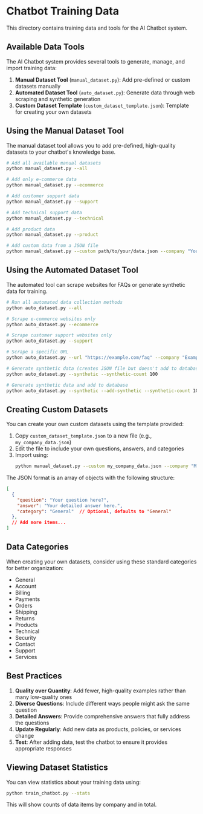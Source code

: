 # Chatbot Training Data

This directory contains training data and tools for the AI Chatbot system.

## Available Data Tools

The AI Chatbot system provides several tools to generate, manage, and import training data:

1. **Manual Dataset Tool** (`manual_dataset.py`): Add pre-defined or custom datasets manually
2. **Automated Dataset Tool** (`auto_dataset.py`): Generate data through web scraping and synthetic generation
3. **Custom Dataset Template** (`custom_dataset_template.json`): Template for creating your own datasets

## Using the Manual Dataset Tool

The manual dataset tool allows you to add pre-defined, high-quality datasets to your chatbot's knowledge base.

```bash
# Add all available manual datasets
python manual_dataset.py --all

# Add only e-commerce data
python manual_dataset.py --ecommerce

# Add customer support data
python manual_dataset.py --support

# Add technical support data
python manual_dataset.py --technical

# Add product data
python manual_dataset.py --product

# Add custom data from a JSON file
python manual_dataset.py --custom path/to/your/data.json --company "Your Company Name"
```

## Using the Automated Dataset Tool

The automated tool can scrape websites for FAQs or generate synthetic data for training.

```bash
# Run all automated data collection methods
python auto_dataset.py --all

# Scrape e-commerce websites only
python auto_dataset.py --ecommerce

# Scrape customer support websites only
python auto_dataset.py --support

# Scrape a specific URL
python auto_dataset.py --url "https://example.com/faq" --company "Example Company" --category "General"

# Generate synthetic data (creates JSON file but doesn't add to database)
python auto_dataset.py --synthetic --synthetic-count 100

# Generate synthetic data and add to database
python auto_dataset.py --synthetic --add-synthetic --synthetic-count 100 --synthetic-company "My Synthetic Data"
```

## Creating Custom Datasets

You can create your own custom datasets using the template provided:

1. Copy `custom_dataset_template.json` to a new file (e.g., `my_company_data.json`)
2. Edit the file to include your own questions, answers, and categories
3. Import using:
   ```bash
   python manual_dataset.py --custom my_company_data.json --company "My Company Name"
   ```

The JSON format is an array of objects with the following structure:

```json
[
  {
    "question": "Your question here?",
    "answer": "Your detailed answer here.",
    "category": "General"  // Optional, defaults to "General"
  },
  // Add more items...
]
```

## Data Categories

When creating your own datasets, consider using these standard categories for better organization:

- General
- Account
- Billing
- Payments
- Orders
- Shipping
- Returns
- Products
- Technical
- Security
- Contact
- Support
- Services

## Best Practices

1. **Quality over Quantity**: Add fewer, high-quality examples rather than many low-quality ones
2. **Diverse Questions**: Include different ways people might ask the same question
3. **Detailed Answers**: Provide comprehensive answers that fully address the questions
4. **Update Regularly**: Add new data as products, policies, or services change
5. **Test**: After adding data, test the chatbot to ensure it provides appropriate responses

## Viewing Dataset Statistics

You can view statistics about your training data using:

```bash
python train_chatbot.py --stats
```

This will show counts of data items by company and in total. 